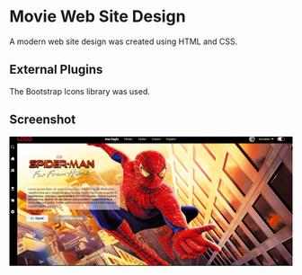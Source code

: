 <h1> Movie Web Site Design </h1> 

A modern web site design was created using HTML and CSS.

<h2> External Plugins </h2>

The Bootstrap Icons library was used.

<h2> Screenshot </h2>

![](Screenshot_1.jpg)

# 
